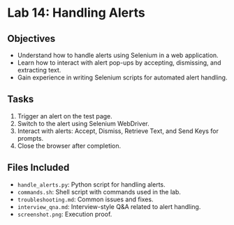 # Lab 14: Handling Alerts

## Objectives
- Understand how to handle alerts using Selenium in a web application.
- Learn how to interact with alert pop-ups by accepting, dismissing, and extracting text.
- Gain experience in writing Selenium scripts for automated alert handling.

## Tasks
1. Trigger an alert on the test page.
2. Switch to the alert using Selenium WebDriver.
3. Interact with alerts: Accept, Dismiss, Retrieve Text, and Send Keys for prompts.
4. Close the browser after completion.

## Files Included
- `handle_alerts.py`: Python script for handling alerts.
- `commands.sh`: Shell script with commands used in the lab.
- `troubleshooting.md`: Common issues and fixes.
- `interview_qna.md`: Interview-style Q&A related to alert handling.
- `screenshot.png`: Execution proof.
